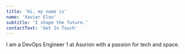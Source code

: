 ```yaml
---
title: 'Hi, my name is'
name: 'Xavier Elon'
subtitle: 'I shape the future.'
contactText: 'Get In Touch'
---
```


I am a DevOps Engineer 1 at Asurion with a passion for tech and space.
